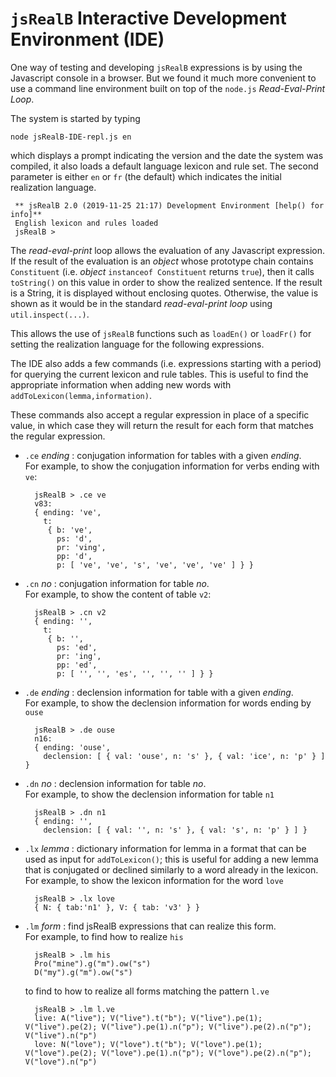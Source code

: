 # `jsRealB` Interactive Development Environment (IDE)

One way of testing and developing `jsRealB` expressions is by using the Javascript console in a browser. But we found it much more convenient to use a command line environment built on top of the `node.js` *Read-Eval-Print Loop*.

The system is started by typing

    node jsRealB-IDE-repl.js en

which displays a prompt indicating the version and the date the system was compiled, it also loads a default language lexicon and rule set. The second parameter is either `en` or `fr` (the default) which indicates the initial realization language. 
 
     ** jsRealB 2.0 (2019-11-25 21:17) Development Environment [help() for info]**
     English lexicon and rules loaded
     jsRealB > 


The *read-eval-print* loop allows the evaluation of any Javascript expression. If the result of the evaluation is an *object* whose prototype chain contains `Constituent` (i.e. *object* `instanceof Constituent` returns `true`), then it calls `toString()` on this value in order to show the realized sentence. If the result is a String, it is displayed without enclosing quotes. Otherwise, the value is shown as it would be in the standard *read-eval-print loop* using `util.inspect(...)`.

This allows the use of `jsRealB` functions such as `loadEn()` or `loadFr()` for setting the realization language for the following expressions. 

The IDE also adds a few commands (i.e. expressions starting with a period) for querying the current lexicon and rule tables. This is useful to find the appropriate information when adding new words with `addToLexicon(lemma,information)`. 

These commands also accept a regular expression in place of a specific value, in which case they will return the result for each form that matches the regular expression.

* `.ce` *ending* : conjugation information for tables with a given *ending*.  
    For example, to show the conjugation information for verbs ending with `ve`:
    
        jsRealB > .ce ve
        v83:
        { ending: 've',
          t:
           { b: 've',
             ps: 'd',
             pr: 'ving',
             pp: 'd',
             p: [ 've', 've', 's', 've', 've', 've' ] } }
    
* `.cn` *no* : conjugation information for table *no*.  
    For example, to show the content of table `v2`:
    
        jsRealB > .cn v2
        { ending: '',
          t:
           { b: '',
             ps: 'ed',
             pr: 'ing',
             pp: 'ed',
             p: [ '', '', 'es', '', '', '' ] } }
        
  
* `.de` *ending* : declension information for table with a given *ending*.  
    For example, to show the declension information for words ending by `ouse`
    
        jsRealB > .de ouse
        n16:
        { ending: 'ouse',
          declension: [ { val: 'ouse', n: 's' }, { val: 'ice', n: 'p' } ] }
        
* `.dn` *no* : declension information for table *no*.  
    For example, to show the declension information for table `n1`
    
        jsRealB > .dn n1
        { ending: '',
          declension: [ { val: '', n: 's' }, { val: 's', n: 'p' } ] }
        
* `.lx` *lemma* : dictionary information for lemma in a format that can be used as input for `addToLexicon()`; this is useful for adding a new lemma that is conjugated or declined similarly to a word already in the lexicon.  
    For example, to show the lexicon information for the word `love`
    
        jsRealB > .lx love
        { N: { tab:'n1' }, V: { tab: 'v3' } }

* `.lm` *form* : find jsRealB expressions that can realize this form.  
    For example, to find how to realize `his`
    
        jsRealB > .lm his
        Pro("mine").g("m").ow("s")
        D("my").g("m").ow("s")
        
    to find to how to realize all forms matching the pattern `l.ve`
    
        jsRealB > .lm l.ve
        live: A("live"); V("live").t("b"); V("live").pe(1); V("live").pe(2); V("live").pe(1).n("p"); V("live").pe(2).n("p"); V("live").n("p")
        love: N("love"); V("love").t("b"); V("love").pe(1); V("love").pe(2); V("love").pe(1).n("p"); V("love").pe(2).n("p"); V("love").n("p")
        
        

